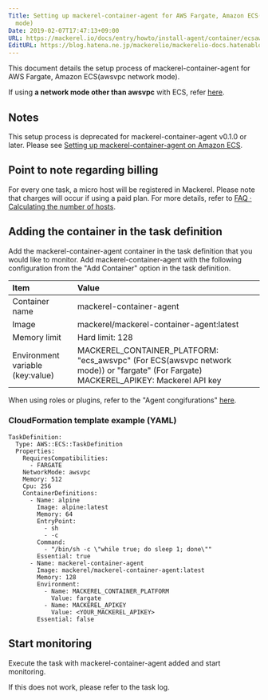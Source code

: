 ```yaml
---
Title: Setting up mackerel-container-agent for AWS Fargate, Amazon ECS(awsvpc network
  mode)
Date: 2019-02-07T17:47:13+09:00
URL: https://mackerel.io/docs/entry/howto/install-agent/container/ecsawsvpc
EditURL: https://blog.hatena.ne.jp/mackerelio/mackerelio-docs.hatenablog.mackerel.io/atom/entry/98012380860620427
---
```


This document details the setup process of mackerel-container-agent for AWS Fargate, Amazon ECS(awsvpc network mode).

If using **a network mode other than awsvpc** with ECS, refer [here](https://mackerel.io/docs/entry/howto/install-agent/container/ecs).

## Notes

This setup process is deprecated for mackerel-container-agent v0.1.0 or later.
Please see [Setting up mackerel-container-agent on Amazon ECS](https://mackerel.io/docs/entry/howto/install-agent/container/ecs).

## Point to note regarding billing

For every one task, a micro host will be registered in Mackerel. Please note that charges will occur if using a paid plan. For more details, refer to [FAQ · Calculating the number of hosts](https://support.mackerel.io/hc/en-us/articles/360039702912).

## Adding the container in the task definition

Add the mackerel-container-agent container in the task definition that you would like to monitor.
Add mackerel-container-agent with the following configuration from the "Add Container" option in the task definition.

| Item | Value |
| :-- | :-- |
| Container name| mackerel-container-agent |
| Image|  mackerel/mackerel-container-agent:latest |
| Memory limit|  Hard limit: 128 |
| Environment variable (key:value) | MACKEREL_CONTAINER_PLATFORM: "ecs_awsvpc" (For ECS(awsvpc network mode)) or "fargate" (For Fargate)<br>MACKEREL_APIKEY: Mackerel API key |

When using roles or plugins, refer to the "Agent congifurations" [here](https://mackerel.io/docs/entry/howto/container-agent).

### CloudFormation template example (YAML)

```
TaskDefinition:
  Type: AWS::ECS::TaskDefinition
  Properties:
    RequiresCompatibilities:
      - FARGATE
    NetworkMode: awsvpc
    Memory: 512
    Cpu: 256
    ContainerDefinitions:
      - Name: alpine
        Image: alpine:latest
        Memory: 64
        EntryPoint:
          - sh
          - -c
        Command:
          - "/bin/sh -c \"while true; do sleep 1; done\""
        Essential: true
      - Name: mackerel-container-agent
        Image: mackerel/mackerel-container-agent:latest
        Memory: 128
        Environment:
          - Name: MACKEREL_CONTAINER_PLATFORM
            Value: fargate
          - Name: MACKEREL_APIKEY
            Value: <YOUR_MACKEREL_APIKEY>
        Essential: false
```

## Start monitoring

Execute the task with mackerel-container-agent added and start monitoring.

If this does not work, please refer to the task log.
